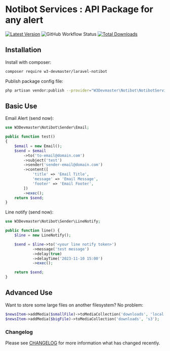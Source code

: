 # Notibot Services : API Package for any alert

[![Latest Version](https://img.shields.io/github/release/w3-devmaster/laravel-notibot.svg?style=flat-square)](https://github.com/w3-devmaster/laravel-notibot/releases)
![GitHub Workflow Status](https://img.shields.io/github/actions/workflow/status/w3-devmaster/laravel-notibot/run-tests.yml?branch=master&style=flat-square&label=tests)
[![Total Downloads](https://img.shields.io/packagist/dt/w3-devmaster/laravel-notibot.svg?style=flat-square)](https://packagist.org/packages/w3-devmaster/laravel-notibot)

## Installation

Install with composer: 

```bash
composer require w3-devmaster/laravel-notibot
```
Publish package config file:

```bash
php artisan vendor:publish --provider="W3Devmaster\Notibot\NotibotServiceProvider"
```

## Basic Use

Email Alert (send now):

```php
use W3Devmaster\Notibot\Sender\Email;

public function test()
{
    $email = new Email();
    $send = $email
        ->to('to-email@domain.com')
        ->subject('test')
        ->sender('sender-email@domain.com')
        ->content([
            'title' => 'Email Title',
            'message' => 'Email Message',
            'footer' => 'Email Footer',
        ])
        ->exec();
    return $send;
}
```

Line notify (send now):

```php
use W3Devmaster\Notibot\Sender\LineNotify;

public function line() {
    $line = new LineNotify();

    $send = $line->to('<your line notify token>')
            ->message('test message')
            ->delay(true)
            ->delayTime('2023-11-10 15:00')
            ->exec();

    return $send;
}
```

## Advanced Use

Want to store some large files on another filesystem? No problem:

```php
$newsItem->addMedia($smallFile)->toMediaCollection('downloads', 'local');
$newsItem->addMedia($bigFile)->toMediaCollection('downloads', 's3');
```

### Changelog

Please see [CHANGELOG](CHANGELOG.md) for more information what has changed recently.
